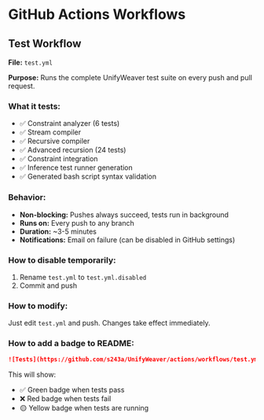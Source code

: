 # GitHub Actions Workflows

## Test Workflow

**File:** `test.yml`

**Purpose:** Runs the complete UnifyWeaver test suite on every push and pull request.

### What it tests:
- ✅ Constraint analyzer (6 tests)
- ✅ Stream compiler
- ✅ Recursive compiler
- ✅ Advanced recursion (24 tests)
- ✅ Constraint integration
- ✅ Inference test runner generation
- ✅ Generated bash script syntax validation

### Behavior:
- **Non-blocking:** Pushes always succeed, tests run in background
- **Runs on:** Every push to any branch
- **Duration:** ~3-5 minutes
- **Notifications:** Email on failure (can be disabled in GitHub settings)

### How to disable temporarily:
1. Rename `test.yml` to `test.yml.disabled`
2. Commit and push

### How to modify:
Just edit `test.yml` and push. Changes take effect immediately.

### How to add a badge to README:

```markdown
![Tests](https://github.com/s243a/UnifyWeaver/actions/workflows/test.yml/badge.svg)
```

This will show:
- ✅ Green badge when tests pass
- ❌ Red badge when tests fail
- 🟡 Yellow badge when tests are running
